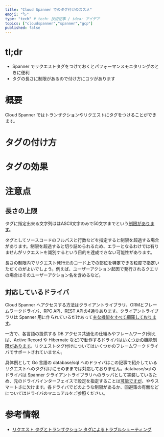 ```yaml
---
title: "Cloud Spanner でのタグ付けのススメ"
emoji: "🏷"
type: "tech" # tech: 技術記事 / idea: アイデア
topics: ["cloudspanner","spanner","gcp"]
published: false
---
```

# tl;dr

- Spanner でリクエストタグをつけておくとパフォーマンスモニタリングのときに便利
- タグの長さに制限があるので付け方にコツがあります

# 概要
Cloud Spanner ではトランザクションやリクエストにタグをつけることができます。

# タグの付け方

# タグの効果


# 注意点
## 長さの上限
タグに指定出来る文字列ははASCII文字のみで50文字までという[制限があります](https://cloud.google.com/spanner/docs/introspection/troubleshooting-with-tags?hl=ja#limitations)。

タグとしてソースコードのフルパスと行数などを指定すると制限を超過する場合があります。制限を超過すると切り詰められるため、エラーとなるわけでは有りませんがリクエストを識別するという目的を達成できない可能性があります。

長さの制限内でリクエスト発行元のコード上での部位を特定できる粒度で指定いただくのがよいでしょう。例えば、ユーザーアクション起因で発行されるクエリの場合はそのユーザーアクション名を含めるなど。

## 対応しているドライバ
Cloud Spanner へアクセスする方法はクライアントライブラリ、ORMとフレームワークドライバ、RPC API、REST APIの4通りあります。クライアントライブラリは Spanner 用に作られているだけあって[主な機能をすべて網羅しております](https://cloud.google.com/spanner/docs/api-libraries-overview?hl=ja#client-support)。

一方で、各言語の提供する DB アクセス共通化の仕組みやフレームワーク(例えば、Active Record や Hibernate など)で動作するドライバは[いくつかの機能制限があります](https://cloud.google.com/spanner/docs/drivers-overview?hl=ja#drivers_and_orms)。リクエストタグ付けについてはいくつかのフレームワークドライバでサポートされていません。

具体例として Go 言語の database/sql へのドライバはこの記事で紹介しているリクエストへのタグ付けにそのままでは対応しておりません。database/sql のドライバは Spanner クライアントライブラリへのラッパとして実装しているため、元のドライバインターフェイスで設定を指定することは[可能ですが](https://github.com/googleapis/go-sql-spanner/blob/main/docs/limitations.rst)、ややスマートさに欠けます。各ドライバでどのような制限があるか、回避策の有無などについてはドライバのマニュアルをご参照ください。

# 参考情報
- [リクエスト タグとトランザクション タグによるトラブルシューティング](https://cloud.google.com/spanner/docs/introspection/troubleshooting-with-tags?hl=ja)
